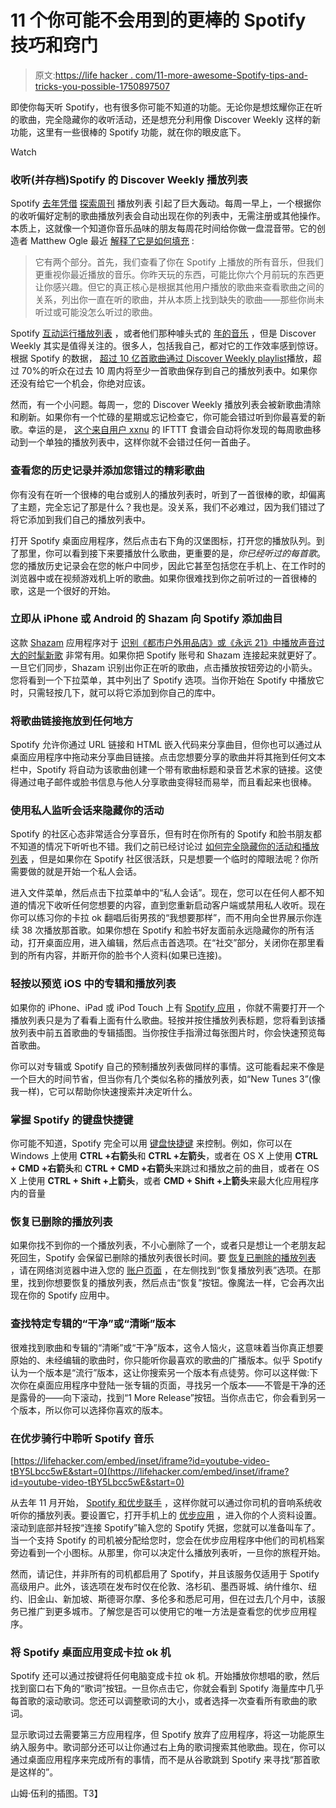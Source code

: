 # 11 个你可能不会用到的更棒的 Spotify 技巧和窍门

> 原文:[https://life hacker . com/11-more-awesome-Spotify-tips-and-tricks-you-possible-1750897507](https://lifehacker.com/11-more-awesome-spotify-tips-and-tricks-youre-probably-1750897507)

即使你每天听 Spotify，也有很多你可能不知道的功能。无论你是想炫耀你正在听的歌曲，完全隐藏你的收听活动，还是想充分利用像 Discover Weekly 这样的新功能，这里有一些很棒的 Spotify 功能，就在你的眼皮底下。

Watch

### **收听(并存档)Spotify 的 Discover Weekly 播放列表**

Spotify [去年凭借](https://press.spotify.com/us/2015/07/20/introducing-discover-weekly-your-ultimate-personalised-playlist/) [探索周刊](https://support.spotify.com/us/learn-more/guides/#!/article/discover-weekly) 播放列表 引起了巨大轰动。每周一早上，一个根据你的收听偏好定制的歌曲播放列表会自动出现在你的列表中，无需注册或其他操作。本质上，这就像一个知道你音乐品味的朋友每周花时间给你做一盘混音带。它的创造者 Matthew Ogle 最近 [解释了它是如何填充](http://www.stuff.tv/features/7-secrets-spotifys-discover-weekly) :

> 它有两个部分。首先，我们查看了你在 Spotify 上播放的所有音乐，但我们更重视你最近播放的音乐。你昨天玩的东西，可能比你六个月前玩的东西更让你感兴趣。但它的真正核心是根据其他用户播放的歌曲来查看歌曲之间的关系，列出你一直在听的歌曲，并从本质上找到缺失的歌曲——那些你尚未听过或可能没怎么听过的歌曲。

Spotify [互动运行播放列表](http://lifehacker.com/spotify-running-for-android-and-ios-picks-songs-based-o-1730820622) ，或者他们那种噱头式的 [年的音乐](https://yearinmusic.spotify.com/en-US) ，但是 Discover Weekly 其实是值得关注的。很多人，包括我自己，都对它的工作效率感到惊讶。根据 Spotify 的数据， [超过 10 亿首歌曲通过 Discover Weekly playlist](https://press.spotify.com/us/2015/10/08/discover-weekly-reaches-one-billion-tracks-streamed-in-10-weeks/)播放，超过 70%的听众在过去 10 周内将至少一首歌曲保存到自己的播放列表中。如果你还没有给它一个机会，你绝对应该。

然而，有一个小问题。每周一，您的 Discover Weekly 播放列表会被新歌曲清除和刷新。如果你有一个忙碌的星期或忘记检查它，你可能会错过听到你最喜爱的新歌。幸运的是， [这个来自用户 xxnu](https://ifttt.com/recipes/313481-save-new-discover-weekly-tracks-to-playlist) 的 IFTTT 食谱会自动将你发现的每周歌曲移动到一个单独的播放列表中，这样你就不会错过任何一首曲子。

### **查看您的历史记录并添加您错过的精彩歌曲**

你有没有在听一个很棒的电台或别人的播放列表时，听到了一首很棒的歌，却偏离了主题，完全忘记了那是什么？我也是。没关系，我们不必难过，因为我们错过了将它添加到我们自己的播放列表中。

打开 Spotify 桌面应用程序，然后点击右下角的汉堡图标，打开您的播放队列。到了那里，你可以看到接下来要播放什么歌曲，更重要的是，*你已经听过的每首歌*。您的播放历史记录会在您的帐户中同步，因此它甚至包括您在手机上、在工作时的浏览器中或在视频游戏机上听的歌曲。如果你很难找到你之前听过的一首很棒的歌，这是一个很好的开始。

### **立即从 iPhone 或 Android 的 Shazam 向 Spotify 添加曲目**

这款 [Shazam](http://www.shazam.com/) 应用程序对于 [识别《都市户外用品店》或《永远 21》中播放声音过大的时髦新歌](http://lifehacker.com/shazam-vs-soundhound-battle-of-the-mobile-song-id-ser-5757214) 非常有用。如果你把 Spotify 账号和 Shazam 连接起来就更好了。一旦它们同步，Shazam 识别出你正在听的歌曲，点击播放按钮旁边的小箭头。您将看到一个下拉菜单，其中列出了 Spotify 选项。当你开始在 Spotify 中播放它时，只需轻按几下，就可以将它添加到你自己的库中。

### **将歌曲链接拖放到任何地方**

Spotify 允许你通过 URL 链接和 HTML 嵌入代码来分享曲目，但你也可以通过从桌面应用程序中拖动来分享曲目链接。点击您想要分享的歌曲并将其拖到任何文本栏中，Spotify 将自动为该歌曲创建一个带有歌曲标题和录音艺术家的链接。这使得通过电子邮件或脸书信息与他人分享歌曲变得轻而易举，而且看起来也很棒。

### **使用私人监听会话来隐藏你的活动**

Spotify 的社区心态非常适合分享音乐，但有时在你所有的 Spotify 和脸书朋友都不知道的情况下听听也不错。我们之前已经讨论过 [如何完全隐藏你的活动和播放列表](https://lifehacker.com/the-best-spotify-tips-and-tricks-you-re-probably-not-us-1594729019) ，但是如果你在 Spotify 社区很活跃，只是想要一个临时的障眼法呢？你所需要做的就是开始一个私人会话。

进入文件菜单，然后点击下拉菜单中的“私人会话”。现在，您可以在任何人都不知道的情况下收听任何您想要的内容，直到您重新启动客户端或禁用私人收听。现在你可以练习你的卡拉 ok 翻唱后街男孩的“我想要那样”，而不用向全世界展示你连续 38 次播放那首歌。如果你想在 Spotify 和脸书好友面前永远隐藏你的所有活动，打开桌面应用，进入编辑，然后点击首选项。在“社交”部分，关闭你在那里看到的所有内容，并断开你的脸书个人资料(如果已连接)。

### **轻按以预览 iOS 中的专辑和播放列表**

如果你的 iPhone、iPad 或 iPod Touch 上有 [Spotify 应用](https://itunes.apple.com/us/app/spotify-music/id324684580?mt=8) ，你就不需要打开一个播放列表只是为了看看上面有什么歌曲。轻按并按住播放列表标题，您将看到该播放列表中前五首歌曲的专辑插图。当你按住手指滑过每张图片时，你会快速预览每首歌曲。

你可以对专辑或 Spotify 自己的预制播放列表做同样的事情。这可能看起来不像是一个巨大的时间节省，但当你有几个类似名称的播放列表，如“New Tunes 3”(像我一样)，它可以帮助你快速搜索并决定听什么。

### **掌握 Spotify 的键盘快捷键**

你可能不知道，Spotify 完全可以用 [键盘快捷键](https://support.spotify.com/us/learn-more/faq/#!/article/Keyboard-shortcuts) 来控制。例如，你可以在 Windows 上使用 **CTRL +右箭头**和 **CTRL +左箭头**，或者在 OS X 上使用 **CTRL + CMD +右箭头**和 **CTRL + CMD +右箭头**来跳过和播放之前的曲目，或者在 OS X 上使用 **CTRL + Shift +上箭头**，或者 **CMD + Shift +上箭头**来最大化应用程序内的音量

### **恢复已删除的播放列表**

如果你找不到你的一个播放列表，不小心删除了一个，或者只是想让一个老朋友起死回生，Spotify 会保留已删除的播放列表很长时间。要 [恢复已删除的播放列表](https://lifehacker.com/recover-lost-spotify-playlists-from-your-account-page-1725376850) ，请在网络浏览器中进入您的 [账户页面](https://www.spotify.com/accounts/overview/) ，在左侧找到“恢复播放列表”选项。在那里，找到你想要恢复的播放列表，然后点击“恢复”按钮。像魔法一样，它会再次出现在你的 Spotify 应用中。

### **查找特定专辑的“干净”或“清晰”版本**

很难找到歌曲和专辑的“清晰”或“干净”版本，这令人恼火，这意味着当你真正想要原始的、未经编辑的歌曲时，你只能听你最喜欢的歌曲的广播版本。似乎 Spotify 认为一个版本是“流行”版本，这让你搜索另一个版本有点徒劳。你可以这样做:下次你在桌面应用程序中登陆一张专辑的页面，寻找另一个版本——不管是干净的还是露骨的——向下滚动，找到“1 More Release”按钮。当你点击它，你会看到另一个版本，所以你可以选择你喜欢的版本。

### **在优步骑行中聆听 Spotify 音乐**

 [https://lifehacker.com/embed/inset/iframe?id=youtube-video-tBY5Lbcc5wE&start=0](https://lifehacker.com/embed/inset/iframe?id=youtube-video-tBY5Lbcc5wE&start=0) 

从去年 11 月开始， [Spotify 和优步联手](https://newsroom.uber.com/uber-spotify-music-for-your-ride/) ，这样你就可以通过你司机的音响系统收听你的播放列表。要设置它，打开手机上的 [优步应用](https://www.uber.com/) ，进入你的个人资料设置。滚动到底部并轻按“连接 Spotify”输入您的 Spotify 凭据，您就可以准备叫车了。当一个支持 Spotify 的司机被分配给您时，您会在优步应用程序中他们的司机档案旁边看到一个小图标。从那里，你可以决定什么播放列表听，一旦你的旅程开始。

然而，请记住，并非所有的司机都启用了 Spotify，并且该服务仅适用于 Spotify 高级用户。此外，该选项在发布时仅在伦敦、洛杉矶、墨西哥城、纳什维尔、纽约、旧金山、新加坡、斯德哥尔摩、多伦多和悉尼可用，但在过去几个月中，该服务已推广到更多城市。了解您是否可以使用它的唯一方法是查看您的优步应用程序。

### **将 Spotify 桌面应用变成卡拉 ok 机**

Spotify 还可以通过按键将任何电脑变成卡拉 ok 机。开始播放你想唱的歌，然后找到窗口右下角的“歌词”按钮。一旦你点击它，你就会看到 Spotify 海量库中几乎每首歌的滚动歌词。您还可以调整歌词的大小，或者选择一次查看所有歌曲的歌词。

显示歌词过去需要第三方应用程序，但 Spotify 放弃了应用程序，将这一功能原生纳入服务中。歌词部分还可以让你通过右上角的歌词搜索其他歌曲。现在，你可以通过桌面应用程序来完成所有的事情，而不是从谷歌跳到 Spotify 来寻找“那首歌是这样的”。

山姆·伍利的插图。T3】